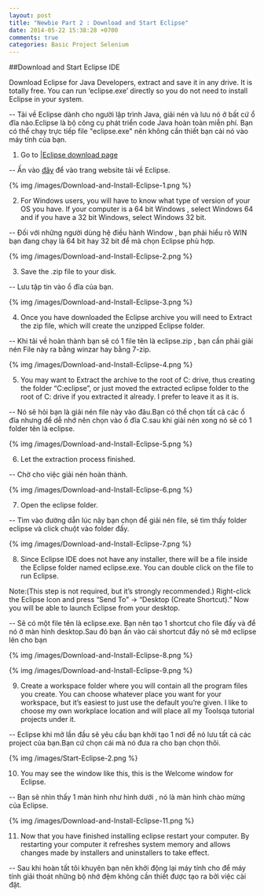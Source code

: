 ```yaml
---
layout: post
title: "Newbie Part 2 : Download and Start Eclipse"
date: 2014-05-22 15:38:28 +0700
comments: true
categories: Basic Project Selenium
---
```

##Download and Start Eclipse IDE

Download Eclipse for Java Developers, extract and save it in any drive. It is totally free. You can run ‘eclipse.exe’ directly so you do not need to install Eclipse in your system.

-- Tải về Eclipse dành cho người lập trình Java, giải nén và lưu nó ở bất cứ ổ đĩa nào.Eclipse là bộ công cụ phát triển code Java hoàn toàn miễn phí. Bạn có thể chạy trực tiếp file "eclipse.exe" nên không cần thiết bạn cài nó vào máy tính của bạn.

1) Go to [|Eclipse download page](http://www.eclipse.org/downloads.)

-- Ấn vào [đây](http://www.eclipse.org/downloads.) để vào trang website tải về Eclipse.

{% img /images/Download-and-Install-Eclipse-1.png %}

2) For Windows users, you will have to know what type of version of your OS you have. If your computer is a 64 bit Windows , select Windows 64 and if you have a 32 bit Windows, select Windows 32 bit.

-- Đối với những người dùng hệ điều hành Window , bạn phải hiểu rõ WIN bạn đang chạy là 64 bit hay 32 bit để mà chọn Eclipse phù hợp.

{% img /images/Download-and-Install-Eclipse-2.png %}

3) Save the .zip file to your disk.

-- Lưu tập tin vào ổ đĩa của bạn.

{% img /images/Download-and-Install-Eclipse-3.png %}

4) Once you have downloaded the Eclipse archive you will need to Extract the zip file, which will create the unzipped Eclipse folder.

-- Khi tải về hoàn thành bạn sẽ có 1 file tên là eclipse.zip , bạn cần phải giải nén File này ra bằng winzar hay bằng 7-zip.

{% img /images/Download-and-Install-Eclipse-4.png %}

5) You may want to Extract the archive to the root of C: drive, thus creating the folder “C:eclipse”, or just moved the extracted eclipse folder to the root of C: drive if you extracted it already. I prefer to leave it as it is.

-- Nó sẽ hỏi bạn là giải nén file này vào đâu.Bạn có thể chọn tất cả các ổ đĩa nhưng để dễ nhớ nên chọn vào ổ đĩa C.sau khi giải nén xong nó sẽ có 1 folder tên là eclipse.

{% img /images/Download-and-Install-Eclipse-5.png %}

6) Let the extraction process finished.

-- Chờ cho việc giải nén hoàn thành.

{% img /images/Download-and-Install-Eclipse-6.png %}

7) Open the eclipse folder.

-- Tìm vào đường dẫn lúc nãy bạn chọn để giải nén file, sẽ tìm thấy folder eclipse và click chuột vào folder đấy.

{% img /images/Download-and-Install-Eclipse-7.png %}

8) Since Eclipse IDE does not have any installer, there will be a file inside the Eclipse folder named eclipse.exe. You can double click on the file to run Eclipse.

Note:(This step is not required, but it’s strongly recommended.) Right-click the Eclipse Icon and press “Send To” -> “Desktop (Create Shortcut).” Now you will be able to launch Eclipse from your desktop.

-- Sẽ có một file tên là eclipse.exe. Bạn nên tạo 1 shortcut cho file đấy và để nó ở màn hình desktop.Sau đó bạn ấn vào cái shortcut đấy nó sẽ mở eclipse lên cho bạn

{% img /images/Download-and-Install-Eclipse-8.png %}

{% img /images/Download-and-Install-Eclipse-9.png %}

9) Create a workspace folder where you will contain all the program files you create.  You can choose whatever place you want for your workspace, but it’s easiest to just use the default you’re given. I like to choose my own workplace location and will place all my Toolsqa tutorial projects under it.

-- Eclipse khi mở lần đầu sẽ yêu cầu bạn khởi tạo 1 nơi để nó lưu tất cả các project của bạn.Bạn cứ chọn cái mà nó đưa ra cho bạn chọn thôi.

{% img /images/Start-Eclipse-2.png %}

10) You may see the window like this, this is the Welcome window for Eclipse.

-- Bạn sẽ nhìn thấy 1 màn hình như hình dưới , nó là màn hình chào mừng của Eclipse.

{% img /images/Download-and-Install-Eclipse-11.png %}

11) Now that you have finished installing eclipse restart your computer. By restarting your computer it refreshes system memory and allows changes made by installers and uninstallers to take effect.

-- Sau khi hoàn tất tôi khuyên bạn nên khởi động lại máy tính cho để máy tính giải thoát những bộ nhớ đệm không cần thiết được tạo ra bởi việc cài đặt.
